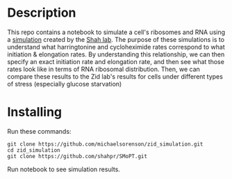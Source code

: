 # Description
This repo contains a notebook to simulate a cell's ribosomes and RNA using a [simulation](https://github.com/shahpr/SMoPT) created by the [Shah lab](https://www.theshahlab.org/). The purpose of these simulations is to understand what harringtonine and cycloheximide rates correspond to what initiation & elongation rates. By understanding this relationship, we can then specify an exact initiation rate and elongation rate, and then see what those rates look like in terms of RNA ribosomal distribution. Then, we can compare these results to the Zid lab's results for cells under different types of stress (especially glucose starvation)

# Installing

Run these commands:

```
git clone https://github.com/michaelsorenson/zid_simulation.git
cd zid_simulation
git clone https://github.com/shahpr/SMoPT.git
```

Run notebook to see simulation results.
